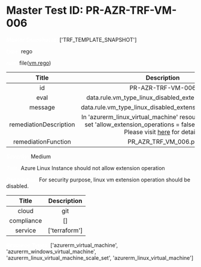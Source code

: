



# Master Test ID: PR-AZR-TRF-VM-006


***<font color="white">Master Snapshot Id:</font>*** ['TRF_TEMPLATE_SNAPSHOT']

***<font color="white">type:</font>*** rego

***<font color="white">rule:</font>*** file([vm.rego])  
  
  
  
  

|Title|Description|
| :---: | :---: |
|id|PR-AZR-TRF-VM-006|
|eval|data.rule.vm_type_linux_disabled_extension_operation|
|message|data.rule.vm_type_linux_disabled_extension_operation_err|
|remediationDescription|In 'azurerm_linux_virtual_machine' resource, make sure to set 'allow_extension_operations = false' to fix the issue. Please visit <a href='https://registry.terraform.io/providers/hashicorp/azurerm/latest/docs/resources/linux_virtual_machine#allow_extension_operations' target='_blank'>here</a> for details.|
|remediationFunction|PR_AZR_TRF_VM_006.py|


***<font color="white">Severity:</font>*** Medium

***<font color="white">Title:</font>*** Azure Linux Instance should not allow extension operation

***<font color="white">Description:</font>*** For security purpose, linux vm extension operation should be disabled.  
  
  

|Title|Description|
| :---: | :---: |
|cloud|git|
|compliance|[]|
|service|['terraform']|


***<font color="white">Resource Types:</font>*** ['azurerm_virtual_machine', 'azurerm_windows_virtual_machine', 'azurerm_linux_virtual_machine_scale_set', 'azurerm_linux_virtual_machine']


[vm.rego]: https://github.com/prancer-io/prancer-compliance-test/tree/master/azure/terraform/vm.rego
